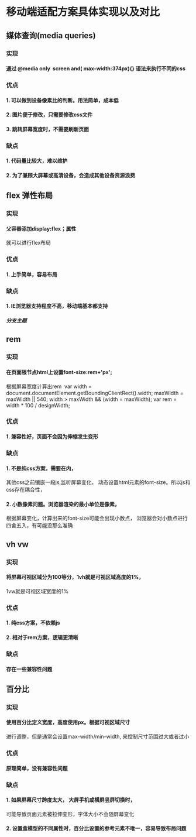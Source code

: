 # 移动端适配方案具体实现以及对比

## 媒体查询(media queries)

### 实现

#### 通过 @media only  screen and( max-width:374px){} 语法来执行不同的css

### 优点

#### 1. 可以做到设备像素比的判断。用法简单，成本低

#### 2. 图片便于修改，只需要修改css文件

#### 3. 跳转屏幕宽度时，不需要刷新页面

### 缺点

#### 1. 代码量比较大，难以维护

#### 2. 为了兼顾大屏幕或高清设备，会造成其他设备资源浪费

## flex 弹性布局

### 实现

#### 父容器添加display:flex；属性
就可以进行flex布局

### 优点

#### 1. 上手简单，容易布局

### 缺点

#### 1. IE浏览器支持程度不高，移动端基本都支持

##### 分支主题

## rem

### 实现

#### 在页面根节点html上设置font-size:rem+'px';
根据屏幕宽度计算出rem 
var width = document.documentElement.getBoundingClientRect().width;
	            maxWidth = maxWidth || 540;
	            width > maxWidth && (width = maxWidth);
	            var rem = width * 100 / designWidth;

### 优点

#### 1. 兼容性好，页面不会因为伸缩发生变形

### 缺点

#### 1. 不是纯css方案，需要在<head></head>内，
其他css之前镶嵌一段js,监听屏幕变化，
动态设置html元素的font-size。所以js和css存在耦合性，

#### 2. 小数像素问题。浏览器渲染的最小单位是像素，
根据屏幕变化，计算出来的font-size可能会出现小数点，
浏览器会对小数点进行四舍五入，有可能没那么准确

## vh vw

### 实现

#### 将屏幕可视区域分为100等分，1vh就是可视区域高度的1%，
1vw就是可视区域宽度的1%

### 优点

#### 1. 纯css方案，不依赖js

#### 2. 相对于rem方案，逻辑更清晰

### 缺点

#### 存在一些兼容性问题

#####  

## 百分比

### 实现

#### 使用百分比定义宽度，高度使用px。根据可视区域尺寸
进行调整，但是通常会设置max-width/min-width,
来控制尺寸范围过大或者过小

### 优点

#### 原理简单，没有兼容性问题

### 缺点

#### 1. 如果屏幕尺寸跨度太大， 大屏手机或横屏竖屏切换时，
可能导致页面元素被拉伸变形，字体大小不会随屏幕变化

#### 2. 设置盒模型的不同属性时，百分比设置的参考元素不唯一，容易导致布局问题
